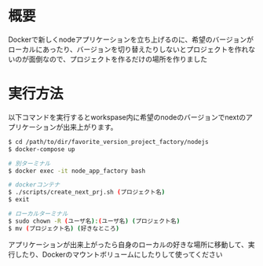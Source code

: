 # 概要
Dockerで新しくnodeアプリケーションを立ち上げるのに、希望のバージョンがローカルにあったり、バージョンを切り替えたりしないとプロジェクトを作れないのが面倒なので、プロジェクトを作るだけの場所を作りました

# 実行方法
以下コマンドを実行するとworkspase内に希望のnodeのバージョンでnextのアプリケーションが出来上がります。
```sh
$ cd /path/to/dir/favorite_version_project_factory/nodejs
$ docker-compose up

# 別ターミナル
$ docker exec -it node_app_factory bash

# dockerコンテナ
$ ./scripts/create_next_prj.sh (プロジェクト名)
$ exit

# ローカルターミナル
$ sudo chown -R (ユーザ名):(ユーザ名) (プロジェクト名)
$ mv (プロジェクト名) (好きなところ)
```

アプリケーションが出来上がったら自身のローカルの好きな場所に移動して、実行したり、Dockerのマウントボリュームにしたりして使ってください